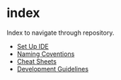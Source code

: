 # index
Index to navigate through repository.

- [Set Up IDE](https://github.com/zzvikesh/index/blob/main/Set%20Up%20IDE.md)
- [Naming Coventions](https://github.com/zzvikesh/index/blob/main/Naming%20Conventions.md)
- [Cheat Sheets](https://github.com/zzvikesh/index/blob/main/Cheat%20Sheets.md)
- [Development Guidelines](https://github.com/zzvikesh/index/blob/main/Development%20Guidelines.md)

